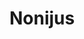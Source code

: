 # Nonijus
<script>
/*var soundID = "Thunder";

 function loadSound () {
        createjs.Sound.registerSound("assets/thunder.ogg", soundID);
      }

      function playSound () {
        createjs.Sound.play(soundID);
      }*/
//Runge- Kuta metod za diferencijalne jednačine drugog reda
function Runge(f,g,z0,w0,t0,t,h){
var wi = w0;//console.log('n',(t - t0)/h)
var zi = z0;
var n = (t - t0)/h;
for(var i = 0;i < n;i++){
var t = t0 + h*i;
var k1 = h*f(t,wi,zi);
var l1 = h*g(t,wi,zi);
var k2 = h*f((t + h/2),(wi + k1/2),(zi + l1/2));
var l2 = h*g((t + h/2),(wi + k1/2),(zi + l1/2));
var k3 = h*f((t + h/2),(wi + k2/2),(zi + l2/2));
var l3 = h*g((t + h/2),(wi + k2/2),(zi + l2/2));
var k4 = h*f((t + h),(wi + k3),(zi + l3));
var l4 = h*g((t + h),(wi + k3),(zi + l3));
wi += (k1 + 2*k2 + 2*k3 + k4)/6;
zi += (l1 + 2*l2 + 2*l3 + l4)/6;
//console.log('i',i,'l1',k1,'l2',k2,'l3',l3,'k4',l4,'wi',wi,'zi',zi)
//console.log('i',i,'k1',k1,'k2',k2,'k3',k3,'k4',k4,'wi',wi,'zi',zi)
};
return wi;
}//Kraj Runge
//funkcija za prvi izvod
var c0 = Math.PI*14/180;
var k = 1;
//var c1 = 90000/64/6.4;
function g(x,y,z){
return (k/(1 - Math.cos(y)) - 48.5*(y - c0) - 3.2*z);
}
//Bazna funkcija
function f(x,y,z){
return z;
}

//Direktiva za selekciju elemenata
app.directive('svgInternal', function () {
var telo = '<g id="telo" ng-mousedown="elementMouseDown($event)" '+
'ng-mouseleave= "mouseLeave()" ng-mouseenter="mouseEnter()"' +
'ng-attr-transform=" translate({{element.x}},{{element.y}})'+
'rotate({{element.rotation.degree}}, {{element.rotation.x}}, {{element.rotation.y}})">' +
'<g  ng-show="isSelected" ng-attr-transform=" translate({{-element.x}},{{-element.y}})">'+
            '<circle class="NS" fill="#3003DC" stroke-width="2" ng-attr-cx="{{elementSelections[4].x}}" ng-attr-cy="{{elementSelections[4].y}}" r="4" />'+
            '<circle class="EW" fill="#3003DC" stroke-width="2" ng-attr-cx="{{elementSelections[5].x}}" ng-attr-cy="{{elementSelections[5].y}}" r="4" />'+
            '<circle class="NS" fill="#3003DC" stroke-width="2" ng-attr-cx="{{elementSelections[6].x}}" ng-attr-cy="{{elementSelections[6].y}}" r="4" />'+
            '<circle class="EW" fill="#3003DC" stroke-width="2" ng-attr-cx="{{elementSelections[7].x}}" ng-attr-cy="{{elementSelections[7].y}}" r="4" />'+
            '</g>' +
            '<g  ng-show="isSelected" ng-attr-transform=" translate({{-element.x}},{{-element.y}})">'+
            '<circle class="rotacija" id="rotir" fill="#00F000" stroke-width="2" ng-attr-cx="{{elementSelections[8].x}}" ng-attr-cy="{{elementSelections[8].y}}" r="4" />'+
            '<line ng-attr-x1="{{elementSelections[5].x}}" ng-attr-y1="{{elementSelections[5].y}}" ng-attr-x2="{{elementSelections[8].x}}" ng-attr-y2="{{elementSelections[5].y}}" style="stroke:rgb(0,0,0);stroke-width:1" />'+
            '</g>' +
'<g  ng-show="isSelected" ng-attr-transform=" translate({{-element.x}},{{-element.y}})">'+
       '<circle id="dl" class="dijag" fill="#3003DC" stroke-width="2" ng-attr-cx="{{elementSelections[0].x}}" ng-attr-cy="{{elementSelections[0].y}}" r="4" />'+
       '<circle id="gl" class="dijag" fill="#3003DC" stroke-width="2" ng-attr-cx="{{elementSelections[1].x}}" ng-attr-cy="{{elementSelections[1].y}}" r="4" />'+
       '<circle id="gd" class="dijag" fill="#3003DC" stroke-width="2" ng-attr-cx="{{elementSelections[2].x}}" ng-attr-cy="{{elementSelections[2].y}}" r="4" />'+
       '<circle id="dd" class="dijag" fill="#3003DC" stroke-width="2" ng-attr-cx="{{elementSelections[3].x}}" ng-attr-cy="{{elementSelections[3].y}}" r="4" />'+
            '</g></g>';
     function link(scope,element,attr){
     angular.element("#rotir").mousedown(function(event){
     scope.isRotacija = true;
            var selekcija = event.target;
            scope.selektElement = selekcija;
     //Priprema za rotaciju, obeležavanje elementa       
          });
    //Inicijacija razvlaćenja  
        angular.element(".dijag").mousedown(function(event){
     scope.isDdijag = true;
     });
    
       };
     
    return {
      templateNamespace: 'svg',
      template: telo,
      restrict: 'E',
      replace: true,
      link: link
    };
  });

app.directive('valjak', function() {
    function link(element,attr){
if(attr.x0==null){attr.x0 = 100;};
if(attr.y0==null){attr.y0 = 100;};
if(attr.opacityBaze==null){attr.opacityBaze = 1;};
if(attr.opacityOmotaca==null){attr.opacityOmotaca = 1;};
if(attr.sirinaLinijeBaze==null){attr.sirinaLinijeBaze = 1;};
if(attr.sirinaLinije==null){attr.sirinaLinije = 1;};
if(attr.bojaBaze==null){attr.bojaBaze = "yellow";};
if(attr.bojaOmotaca==null){attr.bojaOmotaca = "green";};
if(attr.bojaLinije==null){attr.bojaLinije = "blue";};
 var telo = Telo(attr.class,attr.x0*1,attr.y0*1,attr.theta0*1,attr.theta*1,
 attr.phi*1,attr.r*1,attr.h*1,attr.bojaBaze,attr.bojaOmotaca,
 attr.bojaLinije,attr.opacityBaze,attr.opacityOmotaca,attr.sirinaLinije,attr.sirinaLinijeBaze);
 return telo;
  };
  
    return {
      templateNamespace: 'svg',
      restrict: 'E',
      replace: true,
      template:link
      
    };
})
//Zarubljena kupa
app.directive('zKupa', function() {
    function link(element,attr){
if(attr.x0==null){attr.x0 = 100;};
if(attr.y0==null){attr.y0 = 100;};
if(attr.opacityBaze==null){attr.opacityBaze = 1;};
if(attr.opacityOmotaca==null){attr.opacityOmotaca = 1;};
if(attr.sirinaLinijeBaze==null){attr.sirinaLinijeBaze = 1;};
if(attr.sirinaLinije==null){attr.sirinaLinije = 1;};
if(attr.bojaBaze==null){attr.bojaBaze = "yellow";};
if(attr.bojaOmotaca==null){attr.bojaOmotaca = "green";};
if(attr.bojaLinije==null){attr.bojaLinije = "blue";};
 var telo = Teloz(attr.x0*1,attr.y0*1,attr.theta0*1,attr.theta*1,
 attr.phi*1,attr.r1*1,attr.r2*1,attr.h*1,attr.bojaBaze,attr.bojaOmotaca,
 attr.bojaLinije,attr.opacityBaze,attr.opacityOmotaca,attr.sirinaLinije,attr.sirinaLinijeBaze);
 return telo;
  };
  
    return {
      templateNamespace: 'svg',
      restrict: 'E',
      replace: true,
      template:link
      
    };
})

//Pozivna funkcija za valjak
function Telo(clasa,x0,y0,theta0,theta,phi,R,H,bojaBaze,bojaOmotaca,
bojaLinije,opacityBaze,opacityOmotaca,sirinaLinije,sirinaLinijeBaze){
var theta = Math.PI/180*theta;
var theta0 = Math.PI/180*theta0;
var phi = Math.PI/180*phi;
//console.log(opacityBaze,opacityOmotaca,sirinaLinije);
var alp0 = Math.atan((Math.cos(theta)*Math.sin(theta0) - 
Math.sin(theta)*Math.sin(phi)*Math.cos(theta0))/
Math.sin(theta)/Math.cos(phi));

var x1 = x0 -R*Math.sin(alp0)*Math.sin(phi) + 
R*Math.cos(alp0)*Math.cos(phi)*Math.cos(theta0);
var y1 = y0 + R*Math.cos(alp0)*Math.sin(theta)*Math.sin(theta0) +
R*Math.cos(phi)*Math.cos(theta)*Math.sin(alp0) +
R*Math.cos(theta)*Math.sin(phi)*Math.cos(theta0)*Math.cos(alp0);
var xk = x0 +R*Math.sin(alp0)*Math.sin(phi) - 
R*Math.cos(alp0)*Math.cos(phi)*Math.cos(theta0);
var yk = y0 - R*Math.cos(alp0)*Math.sin(theta)*Math.sin(theta0) -
R*Math.cos(phi)*Math.cos(theta)*Math.sin(alp0) -
R*Math.cos(theta)*Math.sin(phi)*Math.cos(theta0)*Math.cos(alp0);
var a0 = Math.sin(theta0)*Math.sin(theta) +
Math.cos(theta0)*Math.cos(theta)*Math.sin(phi);
var delta = Math.cos(theta0)*Math.cos(theta) +
Math.sin(theta0)*Math.sin(theta)*Math.sin(phi);
if(theta == Math.PI/2 && theta0 == Math.PI/2 &&
phi == 0){
var a = 0;
var b = R;
var c = 0;
var d = H;
var x1 = x0 - a;
var y1 = y0 - b;
var obrt = 0;
var telo = '<g>';
telo += '<path class="'+clasa+'" d="M'+ x1 +' '+ y1 +'  a'+ a +','+ b +' 0 1,1 0,'+2*b+'';
telo += 'l '+d+' -'+c+' a'+ a +','+ b +' 0 0,0 0,-'+2*b+'';
telo += 'l -'+d+' '+c+'"  transform="rotate('+obrt+' '+x0+' '+(y0)+')"';
telo +=  'style="stroke: '+bojaLinije+'; stroke-width:'+
sirinaLinije+';opacity: '+opacityOmotaca+'; fill:'+bojaOmotaca+';"/></g>';
}else if(theta0 == Math.PI/2 && theta == 0){
var a = 0;
var b = R;
var c = 0;
var d = H;
var x1 = x0 - a;
var y1 = y0 - b;
var obrt = 0;
var telo = '<g>';
telo += '<path class="'+clasa+'" d="M'+ x1 +' '+ y1 +'  a'+ a +','+ b +' 0 1,1 0,'+2*b+'';
telo += 'l '+d+' -'+c+' a'+ a +','+ b +' 0 0,0 0,-'+2*b+'';
telo += 'l -'+d+' '+c+'"  transform="rotate('+obrt+' '+x0+' '+(y0)+')"';
telo +=  'style="stroke: '+bojaLinije+'; stroke-width:'+
sirinaLinije+';opacity: '+opacityOmotaca+'; fill:'+bojaOmotaca+';"/></g>';
}else{
var A = (a0*a0 + Math.cos(theta)*Math.cos(theta)*Math.cos(phi)*Math.cos(phi))
/(delta*delta*R*R);
var B = (Math.cos(phi)*Math.cos(phi)*Math.cos(theta0)*Math.cos(theta0) + 
Math.sin(phi)*Math.sin(phi))/(delta*delta*R*R);
var C = 2*(a0*Math.cos(theta0)*Math.cos(phi) - 
Math.sin(phi)*Math.cos(theta)*Math.cos(phi))/(delta*delta*R*R);
if(B == A){
if(C > 0){
var alpha = Math.PI/4 }else{var alpha =-Math.PI/4};
if(C==0){var alpha = 0};
}else{
var alpha = 1/2*Math.atan(C/(B - A));
}
var aInv = A*Math.cos(alpha)*Math.cos(alpha) +
B*Math.sin(alpha)*Math.sin(alpha) -
C*Math.sin(alpha)*Math.cos(alpha);
var bInv = B*Math.cos(alpha)*Math.cos(alpha) +
A*Math.sin(alpha)*Math.sin(alpha) +
C*Math.sin(alpha)*Math.cos(alpha);
var a = 1/Math.sqrt(aInv);
var b = 1/Math.sqrt(bInv);
var obrt = 180*alpha/Math.PI;
var c = -H*(Math.cos(theta0)*Math.sin(theta) - 
Math.cos(theta)*Math.sin(theta0)*Math.sin(phi));
var d = H*Math.sin(theta0)*Math.cos(phi);
if(Math.sin(2*phi) > 0){
var f1 = 1;
var f2 = 0;
}else{
var f1 = 0;
var f2 = 1;
};
if(Math.sin(phi) > 0){
var x1k = x1 + d;
var y1k = y1 + c;
var telo = '<g>';
telo += '<ellipse id="one" cx="'+x0+'" cy="'+y0+'" rx="'+a+'" ry="'+b+'"';
telo += 'style="fill:'+bojaBaze+';stroke:'+bojaLinije+
';opacity: '+opacityBaze+';stroke-width:'+sirinaLinijeBaze+'" '+
' transform="rotate('+obrt+' '+x0+' '+ y0+')"/>';
telo += '<path class="'+clasa+'" d="M'+ x1 +' '+ y1 +'  A'+ a +','+ b +' '+obrt+' 0,'+f1+' '+xk+','+yk+'';
telo += 'l '+(d)+' '+(c)+' A'+ a +','+ b +' '+obrt+' 0,'+f2+' '+(x1k)+','+y1k+'';
telo += 'l '+(-d)+' '+(-c)+'" ';
telo +=  'style="stroke: '+bojaLinije+'; stroke-width:'+
sirinaLinije+';opacity: '+opacityOmotaca+'; fill:'+bojaOmotaca+';"/>';
telo += '<ellipse id="two" cx="'+x0+'" cy="'+y0+'" rx="'+a+'" ry="'+b+'"'
+ 'style="fill:'+bojaBaze+';stroke:'+bojaLinije+';stroke-width:'+
sirinaLinijeBaze+';opacity: '+opacityBaze+';" '+
' transform="rotate('+obrt+' '+(x0+d)+' '+(y0+c)+') translate('+d+','+c+')"/></g>';

}else{
var x1k = x1 + d;
var y1k = y1 + c;
var telo = '<g>';
telo += '<ellipse id="two" cx="'+x0+'" cy="'+y0+'" rx="'+a+'" ry="'+b+'"'
+ 'style="fill:'+bojaBaze+';stroke:'+bojaLinije+';stroke-width:'+
sirinaLinijeBaze+';opacity: '+opacityBaze+';" '+
' transform="rotate('+obrt+' '+(x0+d)+' '+(y0+c)+') translate('+d+','+c+')"/>';

telo += '<path class="'+clasa+'" d="M'+ x1 +' '+ y1 +'  A'+ a +','+ b +' '+obrt+' 0,'+f1+' '+xk+','+yk+'';
telo += 'l '+(d)+' '+(c)+' A'+ a +','+ b +' '+obrt+' 0,'+f2+' '+(x1k)+','+y1k+'';
telo += 'l '+(-d)+' '+(-c)+'" ';
telo +=  'style="stroke: '+bojaLinije+'; stroke-width:'+
sirinaLinije+';opacity: '+opacityOmotaca+'; fill:'+bojaOmotaca+';"/>';
telo += '<ellipse id="one" cx="'+x0+'" cy="'+y0+'" rx="'+a+'" ry="'+b+'"';
telo += 'style="fill:'+bojaBaze+';stroke:'+bojaLinije+
';opacity: '+opacityBaze+';stroke-width:'+sirinaLinijeBaze+'" '+
' transform="rotate('+obrt+' '+x0+' '+ y0+')"/></g>';
};

};

return telo;
}//Kraj funkcije Telo valjka
//Pozivna funkcija za zarubljenu kupu
function Teloz(x0,y0,theta0,theta,phi,R1,R2,H,bojaBaze,bojaOmotaca,
bojaLinije,opacityBaze,opacityOmotaca,sirinaLinije,sirinaLinijeBaze){

var theta = Math.PI/180*theta;
var theta0 = Math.PI/180*theta0;
var phi = Math.PI*phi/180;
var r = R1*1 - R2*1;
var hi = Math.atan(r/H);
var a0 = Math.sin(theta0)*Math.sin(theta) +
Math.cos(theta0)*Math.cos(theta)*Math.sin(phi);
var delta = Math.cos(theta0)*Math.cos(theta) +
Math.sin(theta0)*Math.sin(theta)*Math.sin(phi);
var a = a0*a0 + Math.cos(theta)*Math.cos(theta)*Math.cos(phi)*Math.cos(phi);
var b = Math.cos(phi)*Math.cos(phi)*Math.cos(theta0)*Math.cos(theta0) + 
Math.sin(phi)*Math.sin(phi);
var c = 2*(a0*Math.cos(theta0)*Math.cos(phi) - 
Math.sin(phi)*Math.cos(theta)*Math.cos(phi));
var d0 = H*Math.sin(theta0)*Math.cos(phi);
var c0 = H*(Math.cos(theta0)*Math.sin(theta) - 
Math.cos(theta)*Math.sin(theta0)*Math.sin(phi));
var D = (a*b-c*c/4)*(c0*c0*b + d0*d0*a  + c0*d0*c - r*r*delta*delta);
var k =((d0*c0*(a*b-c*c/4) + c*r*r*delta*delta/2) + delta*r*Math.sqrt(D))/
(-delta*delta*r*r*b + (a*b-c*c/4)*d0*d0);
//console.log('k',k);
var alpha = 1/2*Math.atan(c/(b - a));
if(b == a){
if(c > 0){
var alpha = Math.PI/4 }else{var alpha =-Math.PI/4};
if(c == 0){var alpha = 0};
}else{
var alpha = 1/2*Math.atan(c/(b - a));
}
var aInv = a*Math.cos(alpha)*Math.cos(alpha) +
b*Math.sin(alpha)*Math.sin(alpha) -
c*Math.sin(alpha)*Math.cos(alpha);
var bInv = b*Math.cos(alpha)*Math.cos(alpha) +
a*Math.sin(alpha)*Math.sin(alpha) +
c*Math.sin(alpha)*Math.cos(alpha);
var del = Math.abs(delta);
var a1 = R1*del/Math.sqrt(aInv);
var b1 = R1*del/Math.sqrt(bInv);
var a2 = R2*del/Math.sqrt(aInv);
var b2 =  R2*del/Math.sqrt(bInv);
var obrt = 180*alpha/Math.PI;

if(Math.sin(2*phi) > 0){
var f1 = 1;var i1 = 1;
var f2 = 0;var i2 = 0;
}else{
var f1 = 1;var i1 = 1;
var f2 = 0;var i2 = 1;
};

if(theta == Math.PI/2 && theta0 == Math.PI/2 &&
phi == 0){
var a = 0;
var b = R1;
var c = R1 - R2;
var d = H;
var x1 = x0 - a;
var y1 = y0 - b;
var obrt = 0;
var telo = '<g>';
telo += '<path class="nStap" d="M'+ x1 +' '+ y1 +'  a'+ a +','+ b +' 0 1,1 0,'+2*b+'';
telo += 'l '+d+' -'+c+' a'+ a +','+ R2 +' 0 0,0 0,-'+2*R2+'';
telo += 'l -'+d+' -'+c+'"  transform="rotate('+obrt+' '+x0+' '+(y0)+')"';
telo +=  'style="stroke: '+bojaLinije+'; stroke-width:'+
sirinaLinije+';opacity: '+opacityOmotaca+'; fill:'+bojaOmotaca+';"/></g>';
}else if(theta0 == Math.PI/2  && Math.abs(Math.sin(theta)) < 0.00001){
var a = 0;
var b = R1;
var c = R1 - R2;
var d = H;
var x1 = x0 - a;
var y1 = y0 - b;
var obrt = 0;
var telo = '<g>';
telo += '<path class="nStap" d="M'+ x1 +' '+ y1 +'  a'+ a +','+ b +' 0 1,1 0,'+2*b+'';
telo += 'l '+d+' -'+c+' a'+ a +','+ R2 +' 0 0,0 0,-'+2*R2+'';
telo += 'l -'+d+' -'+c+'"  transform="rotate('+obrt+' '+x0+' '+(y0)+')"';
telo +=  'style="stroke: '+bojaLinije+'; stroke-width:'+
sirinaLinije+';opacity: '+opacityOmotaca+'; fill:'+bojaOmotaca+';"/></g>';
}else if(theta0 == Math.PI && theta == Math.PI/2){
var obrt = 0;
var a1 = R1*del/Math.sqrt(bInv);
var b1 = R1;
var a2 = R2*del/Math.sqrt(bInv);
var b2 =  R2;
var c = R1 - R2;
var d = H;
var x1 = x0 - a;
var y1 = y0 - b;
var telo = '<g>';
telo += '<path class="nStap" d="M'+ x1 +' '+ y1 +'  a'+ a1 +','+ b1 +' 0 1,1 '+2*a1+',0';
telo += 'l -'+d+' '+c+' a'+ R2 +',0 0 0,0 -'+2*R2+',0';
telo += 'l -'+d+' -'+c+'"  transform="rotate('+obrt+' '+x0+' '+(y0)+')"';
telo +=  'style="stroke: '+bojaLinije+'; stroke-width:'+
sirinaLinije+';opacity: '+opacityOmotaca+'; fill:'+bojaOmotaca+';"/></g>';
}else if(theta0 == Math.PI/2 && (phi == 0 || phi == Math.PI)){
if(phi == 0){var obrt = 0;}else{var obrt = 180;}
var a = 0;
var b = R1;
var c = R1 - R2;
var d = H;
var x1 = x0 - a;
var y1 = y0 - b;
var telo = '<g>';
telo += '<path class="nStap" d="M'+ x1 +' '+ y1 +'  a'+ a +','+ b +' 0 1,1 0,'+2*b+'';
telo += 'l '+d+' -'+c+' a'+ R2 +',0 0 0,0 0,-'+2*R2+'';
telo += 'l -'+d+' -'+c+'"  transform="rotate('+obrt+' '+x0+' '+(y0)+')"';
telo +=  'style="stroke: '+bojaLinije+'; stroke-width:'+
sirinaLinije+';opacity: '+opacityOmotaca+'; fill:'+bojaOmotaca+';"/></g>';
}else{
if(D > 0 ){//console.log('D > 0');
var k1 = ((d0*c0*(a*b-c*c/4) + c*r*r*delta*delta/2) + delta*r*Math.sqrt(D))/
(-delta*delta*r*r*b + (a*b-c*c/4)*d0*d0);
var n1 = R1*(c0 - d0*k1)/r;
var xpr = -(b*k1 + c/2)*n1/(a + b*k1*k1 + c*k1);
var ypr = (a +c*k1/2)*n1/(a + b*k1*k1 + c*k1);
var x1 = x0 + xpr;
var y1 = y0 - ypr;
var k2 = ((d0*c0*(a*b-c*c/4) + c*r*r*delta*delta/2) - delta*r*Math.sqrt(D))/
(-delta*delta*r*r*b + (a*b-c*c/4)*d0*d0);
var n2 = R1*(c0 - d0*k2)/r;
var xpr = -(b*k2 + c/2)*n2/(a + b*k2*k2 + c*k2);
var ypr = (a +c*k2/2)*n2/(a + b*k2*k2 + c*k2);
var xk = x0 + xpr;
var yk = y0 - ypr;
var d1 = (b*k1*c0 + a*d0 +k1*c*d0/2 + c*c0/2)/(a + b*k1*k1 + c*k1);
var x1k = x1 + d1;;
var c1 = d1*k1;
var y1k = y1 - c1 ;
var d2 = (b*k2*c0 + a*d0 +k2*c*d0/2 + c*c0/2)/(a + b*k2*k2 + c*k2);
var c2 = d2*k2;
//console.log('c0',c0,'y1k',y1k,'x1k',x1k);
if(Math.sin(phi) >= 0){
var telo = '<g >';
telo += '<ellipse id="one" cx="'+x0+'" cy="'+y0+'" rx="'+a1+'" ry="'+b1+'"';
telo += 'style="fill:'+bojaBaze+';stroke:'+bojaLinije+
';opacity: '+opacityBaze+';stroke-width:'+sirinaLinijeBaze+'"'+
'transform="rotate('+(obrt)+' '+(x0)+' '+(y0)+')" />';
telo += '<path class="nStap" d="M'+ x1 +' '+ y1 +'  A'+ a1 +','+ b1 +' '+(obrt)+' '+i1+','+f1+' '+xk+','+yk+'';
telo += 'l '+(d2)+' '+(-c2)+' A'+ a2 +','+ b2 +' '+(obrt)+' '+i2+','+f2+' '+(x1k)+','+y1k+'';
telo += 'l '+(-d1)+' '+(c1)+'" ';
telo +=  'style="stroke: '+bojaLinije+'; stroke-width:'+
sirinaLinije+';opacity: '+opacityOmotaca+'; fill:'+bojaOmotaca+';"/>';
telo += '<ellipse id="two" cx="'+(x0+d0)+'" cy="'+(y0-c0)+'" rx="'+a2+'" ry="'+b2+'"'
+ 'style="fill:'+bojaBaze+';stroke:'+bojaLinije+';stroke-width:'+
sirinaLinijeBaze+';opacity: '+opacityBaze+'" '+
'transform="rotate('+(obrt)+' '+(x0+d0)+' '+(y0-c0)+') " />';
' </g >';
}else{
var f1 = 0;var i1 = 0;
var f2 = 0;var i2 = 0;
if(theta > Math.PI/2){
var f1 = 0;var i1 = 0;
var f2 = 1;var i2 = 0;
};

var telo = '<g>';
telo += '<ellipse id="two" cx="'+x0+'" cy="'+y0+'" rx="'+a2+'" ry="'+b2+'"'
+ 'style="fill:'+bojaBaze+';stroke:'+bojaLinije+';stroke-width:'+
sirinaLinijeBaze+';opacity: '+opacityBaze+';" '+
' transform="rotate('+obrt+' '+(x0+d0)+' '+(y0-c0)+') translate('+d0+','+(-c0)+')"/>';
telo += '<path class="nStap" d="M'+ x1 +' '+ y1 +'  A'+ a1 +','+ b1 +' '+(obrt)+' '+i1+','+f1+' '+xk+','+yk+'';
telo += 'l '+(d2)+' '+(-c2)+' A'+ a2 +','+ b2 +' '+(obrt)+' '+i2+','+f2+' '+(x1k)+','+y1k+'';
telo += 'l '+(-d1)+' '+(c1)+'" ';
telo +=  'style="stroke: '+bojaLinije+'; stroke-width:'+
sirinaLinije+';opacity: '+opacityOmotaca+'; fill:'+bojaOmotaca+';"/>';
telo += '<ellipse id="one" cx="'+x0+'" cy="'+y0+'" rx="'+a1+'" ry="'+b1+'"';
telo += 'style="fill:'+bojaBaze+';stroke:'+bojaLinije+
';opacity: '+opacityBaze+';stroke-width:'+sirinaLinijeBaze+'" '+
' transform="rotate('+obrt+' '+x0+' '+ y0+')"/></g>';
};

}else{//D < 0
var f1 = 0;var i1 = 1;
var f2 = 1;var i2 = 1;
if(theta > Math.PI/2){
var f1 = 1;var i1 = 1;
var f2 = 0;var i2 = 1;
};
if(theta0 == Math.PI  ){
var f1 = 0;var i1 = 1;
var f2 = 1;var i2 = 1;
};
var x1 = x0 + R1*Math.sin(phi);
xk = x1 + R1*Math.cos(theta0)*Math.cos(phi)*0.001 ;
var y1 = y0 - R1*Math.cos(theta)*Math.cos(phi);
var yk = y1 + R1*0.001*(Math.cos(theta0)*Math.cos(theta)*Math.sin(phi) +
Math.sin(theta)*Math.sin(theta0));
x1k = x0 + d0 + R2*Math.sin(phi);
y1k = y0 - c0 - R2*Math.cos(theta)*Math.cos(phi);

var d1 = r*Math.sin(phi) - d0 ;
var c1 =r*Math.cos(theta)*Math.cos(phi) - c0; 

var telo = '<g >';
telo += '<ellipse id="one" cx="'+x0+'" cy="'+y0+'" rx="'+a1+'" ry="'+b1+'"';
telo += 'style="fill:'+bojaBaze+';stroke:'+bojaLinije+
';opacity: '+opacityBaze+';stroke-width:'+sirinaLinijeBaze+'"'+
'transform="rotate('+(obrt)+' '+(x0)+' '+(y0)+')" />';
telo += '<path class="nStap" d="M'+ x1 +' '+ y1 +'  A'+ a1 +','+ b1 +' '+(obrt)+' '+i1+','+f1+' '+xk+','+yk+'';
telo += 'l '+(-d1)+' '+(c1)+' A'+ a2 +','+ b2 +' '+(obrt)+' '+i2+','+f2+' '+(x1k)+','+y1k+'';
telo += 'l '+(d1)+' '+(-c1)+'" ';
telo +=  'style="stroke: '+bojaLinije+'; stroke-width:'+
sirinaLinije+';opacity: '+opacityOmotaca+'; fill:'+bojaOmotaca+';"/>';
telo += '<ellipse id="two" cx="'+(x0+d0)+'" cy="'+(y0-c0)+'" rx="'+a2+'" ry="'+b2+'"'
+ 'style="fill:'+bojaBaze+';stroke:'+bojaLinije+';stroke-width:'+
sirinaLinijeBaze+';opacity: '+opacityBaze+'" '+
'transform="rotate('+(obrt)+' '+(x0+d0)+' '+(y0-c0)+') " />';
' </g >';
if(Math.sin(phi) < 0){
var telo = '<g>';
telo += '<ellipse id="two" cx="'+x0+'" cy="'+y0+'" rx="'+a2+'" ry="'+b2+'"'
+ 'style="fill:'+bojaBaze+';stroke:'+bojaLinije+';stroke-width:'+
sirinaLinijeBaze+';opacity: '+opacityBaze+';" '+
' transform="rotate('+obrt+' '+(x0+d0)+' '+(y0-c0)+') translate('+d0+','+(-c0)+')"/>';
telo += '<path class="nStap" d="M'+ x1 +' '+ y1 +'  A'+ a1 +','+ b1 +' '+(obrt)+' '+i1+','+f1+' '+xk+','+yk+'';
telo += 'l '+(d2)+' '+(-c2)+' A'+ a2 +','+ b2 +' '+(obrt)+' '+i2+','+f2+' '+(x1k)+','+y1k+'';
telo += 'l '+(-d1)+' '+(c1)+'" ';
telo +=  'style="stroke: '+bojaLinije+'; stroke-width:'+
sirinaLinije+';opacity: '+opacityOmotaca+'; fill:'+bojaOmotaca+';"/>';
telo += '<ellipse id="one" cx="'+x0+'" cy="'+y0+'" rx="'+a1+'" ry="'+b1+'"';
telo += 'style="fill:'+bojaBaze+';stroke:'+bojaLinije+
';opacity: '+opacityBaze+';stroke-width:'+sirinaLinijeBaze+'" '+
' transform="rotate('+obrt+' '+x0+' '+ y0+')"/></g>';
};
};
if(theta0 == Math.PI && Math.sin(theta) > 0){
var f1 = 0;var i1 = 0;
var f2 = 0;var i2 = 0;
var telo = '<g>';
telo += '<ellipse id="two" cx="'+x0+'" cy="'+y0+'" rx="'+a2+'" ry="'+b2+'"'
+ 'style="fill:'+bojaBaze+';stroke:'+bojaLinije+';stroke-width:'+
sirinaLinijeBaze+';opacity: '+opacityBaze+';" '+
' transform="rotate('+obrt+' '+(x0+d0)+' '+(y0-c0)+') translate('+d0+','+(-c0)+')"/>';
telo += '<path class="nStap" d="M'+ x1 +' '+ y1 +'  A'+ a1 +','+ b1 +' '+(obrt)+' '+i1+','+f1+' '+xk+','+yk+'';
telo += 'l '+(d2)+' '+(-c2)+' A'+ a2 +','+ b2 +' '+(obrt)+' '+i2+','+f2+' '+(x1k)+','+y1k+'';
telo += 'l '+(-d1)+' '+(c1)+'" ';
telo +=  'style="stroke: '+bojaLinije+'; stroke-width:'+
sirinaLinije+';opacity: '+opacityOmotaca+'; fill:'+bojaOmotaca+';"/>';
telo += '<ellipse id="one" cx="'+x0+'" cy="'+y0+'" rx="'+a1+'" ry="'+b1+'"';
telo += 'style="fill:'+bojaBaze+';stroke:'+bojaLinije+
';opacity: '+opacityBaze+';stroke-width:'+sirinaLinijeBaze+'" '+
' transform="rotate('+obrt+' '+x0+' '+ y0+')"/></g>';
};

};
//console.log('zarubljena kupa',a1,a2,b1,b2);
return telo;
}//Kraj zarubljene kupe
  
 function SVG(tag)
{
   return document.createElementNS('http://www.w3.org/2000/svg', tag);
}



</script>

<script>
window.addEventListener('load', function() {
 var list = $('#dobrodoslica');
  list.empty();
  $('#dobrodoslica').text("Tестови из физике");
});

//Nonijus
 app.directive('nonijus', function($compile,$interval) {
 
   function link(element,attr){
   console.log('pre',element);
  //Definisanje strukture elementa
  var Telo = Nonijus(attr.x0*1,attr.y0*1,attr.sirina*1,attr.visina*1);console.log
  return Telo;
    };
    function povezi(scope,element,attr){
 
   element.on("dodir",function(event,log,q1,q2){
   
 
 });// Kraj mouse on
element.mousedown(function(event){
$(".pokaz").remove();
var selekcija = $(event.target)
if(selekcija.attr("class") == 'slider'){
scope.klizanje = true;isDragging = false;
}   
});
element.mouseup(function(event){
var l = scope.pomak/scope.nonijus.width/.004;
  var l0 = Math.floor(l);
  var i  = l0 + 50*(l - l0); var j = 50*(l - l0);
  var x1 = scope.nonijus.H.x + i*scope.nonijus.width*.004 + scope.nonijus.width*.016;
  var y1 = scope.nonijus.H.y;
  var y2 = scope.nonijus.H.y - scope.nonijus.height*0.067;
 // var x2 = scope.nonijus.H.x + scope.nonijus.width*.004*(l0 + j*49/50) + scope.nonijus.width*.016 ;
  var y3 = scope.nonijus.H.y + scope.nonijus.height*0.067;
  var line = SVG('line');
  $(line).attr("x1",x1).attr("x2",x1).attr("y1",y1).attr("y2",y2).
  attr("stroke",'red').attr("stroke.width",1).attr("class",'pokaz');
  element.append(line);
  var line = SVG('line');
  $(line).attr("x1",x1).attr("x2",x1).attr("y1",y1).attr("y2",y3).
  attr("stroke",'red').attr("stroke.width",1).attr("class",'pokaz');
  element.append(line);
  
});
   element.mousemove(function(event){

     });//Kraj mousemove
    
element.on("pokazi",function(){
scope.nonijus.A.x = scope.nonijus.x;scope.nonijus.A.y = scope.nonijus.y;
scope.nonijus.B.x = scope.nonijus.A.x - scope.nonijus.width*0.05;
scope.nonijus.B.y = scope.nonijus.A.y;
scope.nonijus.C.x = scope.nonijus.B.x ;
scope.nonijus.C.y = scope.nonijus.B.y + scope.nonijus.height*0.29;
scope.nonijus.D.x = scope.nonijus.C.x + scope.nonijus.width*0.023;
scope.nonijus.D.y = scope.nonijus.C.y + scope.nonijus.height*0.4;
scope.nonijus.E.x = scope.nonijus.D.x + scope.nonijus.width*0.023;
scope.nonijus.E.y = scope.nonijus.D.y;
scope.nonijus.F.x = scope.nonijus.E.x;
scope.nonijus.F.y = scope.nonijus.E.y - scope.nonijus.height*0.24;
scope.nonijus.G.x = scope.nonijus.F.x - scope.nonijus.width*0.005;
scope.nonijus.G.y = scope.nonijus.F.y;
scope.nonijus.H.x = scope.nonijus.G.x ;
scope.nonijus.H.y = scope.nonijus.G.y - scope.nonijus.height*0.16;
scope.nonijus.I.x = scope.nonijus.H.x + scope.nonijus.width*0.8;
scope.nonijus.I.y = scope.nonijus.H.y ;
scope.nonijus.J.x = scope.nonijus.I.x ;
scope.nonijus.J.y = scope.nonijus.I.y - scope.nonijus.height*0.2;
scope.nonijus.K.x = scope.nonijus.H.x + scope.nonijus.width*0.0085;
scope.nonijus.K.y = scope.nonijus.J.y ;
scope.nonijus.L.x = scope.nonijus.E.x ;
scope.nonijus.L.y = scope.nonijus.E.y + scope.nonijus.height*0.12;
scope.nonijus.M.x = scope.nonijus.A.x - scope.nonijus.width*0.02;
scope.nonijus.M.y = scope.nonijus.A.y - scope.nonijus.height*0.2;
scope.nonijus.N.x = scope.nonijus.L.x + scope.pomak;
scope.nonijus.N.y = scope.nonijus.L.y ;
 }); //Kraj pokazi  
    };//Kraj povezi
    return {
      templateNamespace: 'svg',
      restrict: 'E',
      replace: true,
      template: link,
      link:povezi,
      
      //transclude:true,
      
    };
});   



function Nonijus(x0,y0,sirina,visina) {
var telo = '<g   ng-show="nonijus.jeKreiran" ng-mousedown="elementMouseDown($event)" '+
'ng-mouseleave= "mouseLeave()" ng-mouseenter="mouseEnter()"' +
'ng-attr-transform="'+
'rotate({{nonijus.rotation.degree}}, {{nonijus.rotation.x}}, {{nonijus.rotation.y}})">' +
'<rect class="slider" ng-attr-x="{{nonijus.A.x + pomak + nonijus.width*0.005}}" ng-attr-y="{{nonijus.A.y}}"'+
'ng-attr-width="{{nonijus.width*0.216}}" ng-attr-height="{{nonijus.height*.087}}" '+
'style="fill:#a3a3c2;stroke-width:1;stroke:#a3a3c2" />'+
'<path class="slider" ng-attr-d="M {{nonijus.K.x + pomak + nonijus.width*0.005}} {{nonijus.K.y}} '+
'l{{-nonijus.width*.05}},0 l0,{{-nonijus.height*.087}} '+
  'A{{nonijus.width*.05}},{{nonijus.width*.1}} 0 0,1 {{nonijus.M.x + pomak}},{{nonijus.M.y}} l0,{{nonijus.height*0.16}}'+
  'l{{-nonijus.width*.002}},0 l0,{{nonijus.height*0.04}} l{{nonijus.width*.026}},0 z"'+
  ' stroke="#a3a3c2" stroke-width="1" fill="#a3a3c2" />'+
' <polyline ng-attr-points="{{nonijus.A.x}},{{nonijus.A.y}}'+
' {{nonijus.B.x}},{{nonijus.B.y}} {{nonijus.C.x}},{{nonijus.C.y}} '+
' {{nonijus.D.x}},{{nonijus.D.y}} {{nonijus.E.x}},{{nonijus.E.y}}'+
' {{nonijus.F.x}},{{nonijus.F.y}} {{nonijus.G.x}},{{nonijus.G.y}}'+
' {{nonijus.H.x}},{{nonijus.H.y}} {{nonijus.I.x}},{{nonijus.I.y}}'+
' {{nonijus.J.x}},{{nonijus.J.y}} {{nonijus.K.x}},{{nonijus.K.y}} {{nonijus.A.x}},{{nonijus.A.y}}"'+
  'style="fill:#a3a3c2;stroke:#a3a3c2;stroke-width:1" />' +
 '<path  ng-attr-d="M {{nonijus.D.x}} {{nonijus.D.y}} l {{nonijus.width*.005}} {{nonijus.height*.066}}'+
  'A{{nonijus.width*.05}},{{nonijus.width*.05}} 0 0,0 {{nonijus.L.x}},{{nonijus.L.y}} l0,{{-nonijus.height*0.12}} z"'+
  ' stroke="#a3a3c2" stroke-width="1" fill="#a3a3c2" />'+
'<rect  ng-attr-x="{{nonijus.L.x-nonijus.width*.007}}" ng-attr-y="{{nonijus.L.y-nonijus.height*.1}}"'+
'ng-attr-width="{{nonijus.width*.007}}" ng-attr-height="{{nonijus.height*.09}}" '+
'style="fill:rgb(117, 117, 163);stroke-width:1;stroke:rgb(117, 117, 163))" />'+
'<path  ng-attr-d="M {{nonijus.A.x}} {{nonijus.A.y}} '+
  'A{{nonijus.width*.05}},{{nonijus.width*.1}} 0 0,0 {{nonijus.M.x}},{{nonijus.M.y}} l0,{{nonijus.height*0.16}}'+
  'l{{nonijus.width*.002}},0 l0,{{nonijus.height*0.04}} z"'+
  ' stroke="#a3a3c2" stroke-width="1" fill="#a3a3c2" />'+
'<path  ng-attr-d="M {{nonijus.M.x}} {{nonijus.M.y}} l0,{{nonijus.height*0.16}} '+
'l{{nonijus.width*.006}},0 l0,{{-nonijus.height*0.125}} '+
  'A{{nonijus.width*.05}},{{nonijus.width*.1}} 0 0,0 {{nonijus.M.x}},{{nonijus.M.y}} l0,{{nonijus.height*0.16}}"'+  
  ' stroke="rgb(117, 117, 163)" stroke-width="1" fill="rgb(117, 117, 163)" />'+ 
  '<path class="slider" ng-attr-d="M {{nonijus.H.x + pomak+nonijus.width*0.01}} {{nonijus.H.y}} '+
  'l{{nonijus.width*0.216}},0 l0,{{nonijus.height*0.133}}'+
  'l{{-nonijus.width*0.008}},{{nonijus.height*.04}}'+
  'l{{-nonijus.width*0.02}},0 l{{-nonijus.width*0.008}},{{-nonijus.height*.04}}'+
  'l{{-nonijus.width*0.142}},0 l{{-nonijus.width*0.02416}},{{nonijus.height*.348}}'+
  'A{{nonijus.width*.05}},{{nonijus.width*.03}} 0 0,1 {{nonijus.N.x}},{{nonijus.N.y}} l0,{{-nonijus.height*0.16}}'+
  'l{{nonijus.width*.002}},0 l0,{{nonijus.height*0.04}} '+
  'l0,{{-nonijus.height*0.24}} l{{nonijus.width*0.005}},0 z"'+
  ' stroke="#a3a3c2" stroke-width="1" fill="#a3a3c2" />'+
  '<rect class="slider" ng-attr-x="{{nonijus.L.x + pomak}}" ng-attr-y="{{nonijus.L.y-nonijus.height*.1}}"'+
'ng-attr-width="{{nonijus.width*.007}}" ng-attr-height="{{nonijus.height*.09}}" '+
'style="fill:rgb(117, 117, 163);stroke-width:1;stroke:rgb(117, 117, 163)" />'
for(var i = 0;i <= 190;i++){
if(Math.floor(i/10)*10 == i){
var h = 0.067
telo += '<text ng-attr-x="{{nonijus.H.x +'+i+'*nonijus.width*.004 + nonijus.width*.016}}" '+
'ng-attr-y="{{nonijus.H.y - nonijus.height*'+h*1.1+'}}"'+
'ng--attr-font-size="{{nonijus.height*.08}}" fill="red">'+i/10+'</text>';
}else if(Math.floor(i/5)*5 == i){ h = 0.04}else{h = 0.027}
telo += '<line ng-attr-x1="{{nonijus.H.x +'+i+'*nonijus.width*.004 + nonijus.width*.016}}" ng-attr-y1="{{nonijus.H.y}}"'+
' ng-attr-x2="{{nonijus.H.x +'+i+'*nonijus.width*.004 + nonijus.width*.016}}" ng-attr-y2="{{nonijus.H.y - nonijus.height*'+h+'}}"'+
' style="stroke:black;stroke-width:1" />';
};
for(var i = 0;i <= 50;i++){
if(Math.floor(i/5)*5 == i){
var h = 0.067; var l = i/5;
if(l == 10){l = 0;}
telo += '<text ng-attr-x="{{nonijus.H.x +'+i+'*nonijus.width*.004*49/50 + nonijus.width*.016 + pomak}}" '+
'ng-attr-y="{{nonijus.H.y + nonijus.height*'+h*1.4+'}}"'+
'ng--attr-font-size="{{nonijus.height*.07}}" fill="red">'+l+'</text>';
}else{h = 0.027}
telo += '<line ng-attr-x1="{{nonijus.H.x +'+i+'*nonijus.width*.004*49/50 + nonijus.width*.016 + pomak}}" ng-attr-y1="{{nonijus.H.y}}"'+
' ng-attr-x2="{{nonijus.H.x +'+i+'*nonijus.width*.004*49/50 + nonijus.width*.016 + pomak}}" ng-attr-y2="{{nonijus.H.y + nonijus.height*'+h+'}}"'+
'  style="stroke:black;stroke-width:1" />';
};
telo += '</g>';
return telo;
}
//Zavrtanj
//Nonijus
 app.directive('zavrtanj', function($compile,$interval) {
 
   function link(element,attr){
   console.log('pre',element);
  //Definisanje strukture elementa
  var Telo = Zavrtanj();
  return Telo;
    };
    function povezi(scope,element,attr){
scope.yp2 = [];scope.yp1 = [];scope.yd1 = [];scope.yd3 = [];scope.yd4 = [];
scope.yo1 = []; scope.yo2 = [];scope.yd2 = [];scope.linija3 = [];
scope.h = []; 
 element.on("dodir",function(event,log,q1,q2){
 
 });// Kraj mouse on
element.dblclick(function(event){
scope.zaustavi = true;
}); 
element.mousedown(function(event){
var selekcija = $(event.target)
if(selekcija.attr("class") == 'klizac'){
scope.okretanje = true;
scope.zaustavi = false;
} 
});
element.mouseup(function(event){

});
   element.mousemove(function(event){

     });//Kraj mousemove
 //Obrtanje vijka
element.on("okreni",function(ev,ugao){
if(ugao != 0){scope.sgn = ugao/Math.abs(ugao);};
if(scope.phi >= 0){
scope.theOldTime = new Date().getTime();
var time = $interval(function (ev) {
      scope.theTime = new Date().getTime();
//Tekuće vreme
scope.t = (scope.theTime - scope.theOldTime)/1000;
scope.phi += 0.05*2*Math.PI*scope.sgn;
if(Math.cos(scope.phi) < 0){
scope.linija = false;scope.linija1 = true;
}else{scope.linija = true;scope.linija1 = false;
};
var phi = 280*.45*2*Math.PI;
var korak = 0.5/140*scope.zavrtanj.width;
scope.duzina = korak*scope.phi/2/Math.PI;
for(var i = -80;i <= 80;i++){
scope.yp2[i] = 2*scope.zavrtanj.height*Math.sin(-scope.zavrtanj.width*(1-i/5)*.143/2/scope.zavrtanj.height + scope.phi);
scope.yp1[i] = 2*scope.zavrtanj.height*Math.sin(scope.zavrtanj.width*.143*(1+i/5)/2/scope.zavrtanj.height + scope.phi)
scope.yo2[i] = 2*scope.zavrtanj.height*Math.sin(scope.zavrtanj.width*(1-i/5)*.143/2/scope.zavrtanj.height + scope.phi);
scope.yo1[i] = 2*scope.zavrtanj.height*Math.sin(-scope.zavrtanj.width*.143*(1+i/5)/2/scope.zavrtanj.height + scope.phi)
};
for(var i = 0;i < 50;i++){
if(Math.cos(scope.phi - i*2*Math.PI/50) >= 0){scope.linija3[i] = true
}else{scope.linija3[i] = false;};
scope.yd2[i] = scope.zavrtanj.I.y + scope.zavrtanj.height*0.1*(1 + 1.28*Math.sin(scope.phi - i*2*Math.PI/50)) ;
scope.yd1[i] = scope.zavrtanj.I.y + scope.zavrtanj.height*0.1*(1 + Math.sin(scope.phi - i*2*Math.PI/50));
scope.yd3[i] = scope.zavrtanj.I.y + scope.zavrtanj.height*0.1*(1 + 1.42*Math.sin(scope.phi - i*2*Math.PI/50)) ;
scope.yd4[i] = scope.zavrtanj.I.y + scope.zavrtanj.height*0.1*(1 + 1.7*Math.sin(scope.phi - i*2*Math.PI/50)) ;
scope.h[i] = Math.abs(Math.cos(scope.phi - i*2*Math.PI/50));
};
if(scope.phi > phi ){scope.zaustavi = true;}
if(scope.phi < 0){scope.zaustavi = true;}
if(scope.duzina <= scope.mereni.width && scope.contact){
  scope.duzina = scope.mereni.width; 
if(scope.sgn < 0){scope.zaustavi = true;};
  };
if(scope.zaustavi){
$interval.cancel( time);
if(scope.phi < 0){scope.phi = 0;scope.zaustavi = false;}
if(scope.phi > phi){scope.phi = phi;scope.zaustavi = false;};
}
 }, 20);
}//Kraj if-phi > 0

});
// ažuriranje zavrtnja    
element.on("pokazi",function(){
for(var i = -80;i <= 80;i++){

scope.yp2[i] = 2*scope.zavrtanj.height*Math.sin(-scope.zavrtanj.width*(1-i/5)*.143/2/scope.zavrtanj.height + scope.phi);
scope.yp1[i] = 2*scope.zavrtanj.height*Math.sin(scope.zavrtanj.width*.143*(1+i/5)/2/scope.zavrtanj.height + scope.phi)
scope.yo2[i] = 2*scope.zavrtanj.height*Math.sin(scope.zavrtanj.width*(1-i/5)*.143/2/scope.zavrtanj.height + scope.phi);
scope.yo1[i] = 2*scope.zavrtanj.height*Math.sin(-scope.zavrtanj.width*.143*(1+i/5)/2/scope.zavrtanj.height + scope.phi)
};

scope.zavrtanj.A.x = scope.zavrtanj.x + scope.zavrtanj.width*0.5002;
scope.zavrtanj.A.y = scope.zavrtanj.y + scope.zavrtanj.height*0.3846;
scope.zavrtanj.B.x = scope.zavrtanj.x + scope.zavrtanj.width*0.0143;
scope.zavrtanj.B.y = scope.zavrtanj.y + scope.zavrtanj.height*0.4764;
scope.zavrtanj.C.x = scope.zavrtanj.x + scope.zavrtanj.width*0.129;
scope.zavrtanj.C.y = scope.zavrtanj.y + scope.zavrtanj.height*0.42;
scope.zavrtanj.D.x = scope.zavrtanj.x + scope.zavrtanj.width*0.53;
scope.zavrtanj.D.y = scope.zavrtanj.C.y;
scope.zavrtanj.E.x = scope.zavrtanj.x + scope.zavrtanj.width*0.55;
scope.zavrtanj.E.y = scope.zavrtanj.y + scope.zavrtanj.height*0.42;
scope.zavrtanj.F.x = scope.zavrtanj.x + scope.zavrtanj.width*0.107;
scope.zavrtanj.F.y = scope.zavrtanj.E.y;
scope.zavrtanj.G.x = scope.zavrtanj.x + scope.zavrtanj.width*.143;
scope.zavrtanj.G.y = scope.zavrtanj.y + scope.zavrtanj.height*0.0922;
scope.zavrtanj.H.x = scope.zavrtanj.G.x + scope.zavrtanj.width*0.05;
scope.zavrtanj.H.y = scope.zavrtanj.G.y;
scope.zavrtanj.I.x = scope.zavrtanj.G.x + scope.zavrtanj.width*0.5153;
scope.zavrtanj.I.y = scope.zavrtanj.y + scope.zavrtanj.height*0.0307;
scope.zavrtanj.J.x = scope.zavrtanj.I.x + scope.zavrtanj.width*0.05;
scope.zavrtanj.J.y = scope.zavrtanj.I.y - scope.zavrtanj.height*0.07;
scope.zavrtanj.K.x = scope.zavrtanj.J.x + scope.zavrtanj.width*0.085;
scope.zavrtanj.K.y = scope.zavrtanj.J.y ;
scope.zavrtanj.L.x = scope.zavrtanj.K.x + scope.zavrtanj.width*0.143;
scope.zavrtanj.L.y = scope.zavrtanj.K.y ;
scope.zavrtanj.M.x = scope.zavrtanj.L.x + scope.zavrtanj.width*0.05;
scope.zavrtanj.M.y = scope.zavrtanj.L.y + scope.zavrtanj.height*0.07;
scope.zavrtanj.N.x = scope.zavrtanj.M.x + scope.zavrtanj.width*0.057;
scope.zavrtanj.N.y = scope.zavrtanj.M.y ;
scope.zavrtanj.O.x = scope.zavrtanj.N.x + scope.zavrtanj.width*0.05;
scope.zavrtanj.O.y = scope.zavrtanj.J.y ;
scope.zavrtanj.P.x = scope.zavrtanj.O.x + scope.zavrtanj.width*0.057;
scope.zavrtanj.P.y = scope.zavrtanj.J.y ;
scope.zavrtanj.Q.x = scope.zavrtanj.I.x;
scope.zavrtanj.Q.y = scope.zavrtanj.I.y + scope.zavrtanj.height*0.1;
scope.zavrtanj.R.x = scope.zavrtanj.Q.x + scope.zavrtanj.width*0.45;
scope.zavrtanj.R.y = scope.zavrtanj.Q.y - scope.zavrtanj.height*0.02;
scope.zavrtanj.S.y = scope.zavrtanj.Q.y - scope.zavrtanj.height*0.04;
scope.zavrtanj.T.y = scope.zavrtanj.Q.y - scope.zavrtanj.height*0.03;
for(var i = 0;i < 50;i++){
if(Math.cos(scope.phi - i*2*Math.PI/50) > 0){scope.linija3[i] = true
}else{scope.linija3[i] = false;};
scope.yd2[i] = scope.zavrtanj.I.y + scope.zavrtanj.height*0.1*(1 + 1.28*Math.sin(scope.phi - i*2*Math.PI/50)) ;
scope.yd1[i] = scope.zavrtanj.I.y + scope.zavrtanj.height*0.1*(1 + Math.sin(scope.phi - i*2*Math.PI/50));
scope.yd3[i] = scope.zavrtanj.I.y + scope.zavrtanj.height*0.1*(1 + 1.42*Math.sin(scope.phi - i*2*Math.PI/50)) ;
scope.yd4[i] = scope.zavrtanj.I.y + scope.zavrtanj.height*0.1*(1 + 1.7*Math.sin(scope.phi - i*2*Math.PI/50)) ;
scope.h[i] = Math.abs(Math.cos(scope.phi - i*2*Math.PI/50));
};
}); //Kraj pokazi  
    };//Kraj povezi
    return {
      templateNamespace: 'svg',
      restrict: 'E',
      replace: true,
      template: link,
      link:povezi,
      
      //transclude:true,
      
    };
});   
//Telo zavrtnja
function Zavrtanj(){
var telo = '<g   ng-show="zavrtanj.jeKreiran" ng-mousedown="elementMouseDown($event)" '+
'ng-mouseleave= "mouseLeave()" ng-mouseenter="mouseEnter()"' +
'ng-attr-transform="'+
'rotate({{zavrtanj.rotation.degree}}, {{zavrtanj.rotation.x}}, {{zavrtanj.rotation.y}})">' +
'<rect class="klizac" ng-attr-x="{{zavrtanj.H.x + duzina}}" ng-attr-y="{{zavrtanj.H.y}}"'+
  'ng-attr-width="{{zavrtanj.width*.45}}" ng-attr-height="{{zavrtanj.height*.107}}" '+
  'style="fill:#80a3c2;stroke-width:1;stroke:#80a3c2" />'+
'<rect  ng-attr-x="{{zavrtanj.I.x }}" ng-attr-y="{{zavrtanj.I.y}}"'+
  'ng-attr-width="{{zavrtanj.width*.46}}" ng-attr-height="{{zavrtanj.height*.2}}" '+
  'style="fill:#bba3c2;stroke-width:1;stroke:#bba3c2" />'+  
  '<line  ng-attr-x1="{{zavrtanj.Q.x}}" ng-attr-x2="{{zavrtanj.R.x}}" ng-attr-y1="{{zavrtanj.Q.y}}" ng-attr-y2="{{zavrtanj.Q.y}}" style="stroke: black; " />';
for(var i = 0; i <= 126;i++){
if(Math.floor(i/2)*2 == i){
telo += '<line  ng-attr-x1="{{zavrtanj.Q.x + '+i+'*.5/140*zavrtanj.width}}" ng-attr-x2="{{zavrtanj.Q.x +'+i+'*.5/140*zavrtanj.width}}" ng-attr-y1="{{zavrtanj.Q.y}}" ng-attr-y2="{{zavrtanj.T.y}}" style="stroke: black;stroke-width:0.5 " />';
}else{
telo += '<line  ng-attr-x1="{{zavrtanj.Q.x + '+i+'*.5/140*zavrtanj.width}}" ng-attr-x2="{{zavrtanj.Q.x +'+i+'*.5/140*zavrtanj.width}}" ng-attr-y1="{{zavrtanj.Q.y}}" ng-attr-y2="{{zavrtanj.R.y}}" style="stroke: black;stroke-width:0.5 " />';
};
if(Math.floor(i/10)*10 == i){
telo += '<text ng-attr-x="{{zavrtanj.Q.x + '+i+'*.5/140*zavrtanj.width}}" '+
'ng-attr-y="{{zavrtanj.S.y}}"'+
'ng--attr-font-size="{{zavrtanj.height*.02}}" fill="red">'+i/2+'</text>' +
'<line  ng-attr-x1="{{zavrtanj.Q.x + '+i+'*.5/140*zavrtanj.width}}" ng-attr-x2="{{zavrtanj.Q.x +'+i+'*.5/140*zavrtanj.width}}" ng-attr-y1="{{zavrtanj.Q.y}}" ng-attr-y2="{{zavrtanj.S.y}}" style="stroke: black;stroke-width:0.5 " />';
};
};
telo += '<path  ng-attr-d="M {{zavrtanj.x}} {{zavrtanj.y}} l{{zavrtanj.width*.143}},0'+
' l0 {{zavrtanj.height*.3846}}'+
  ' A{{zavrtanj.width*.357}},{{zavrtanj.height*.4}} 0 0,0 {{zavrtanj.A.x}},{{zavrtanj.A.y}} l0 {{-zavrtanj.height*0.3846}} '+
  ' l{{zavrtanj.width*.143}},0 l{{zavrtanj.width*.0143}},{{zavrtanj.height*.0307}} '+
  ' l0 {{zavrtanj.height*.23}} l{{-zavrtanj.width*.0143}},{{zavrtanj.height*.0307}} '+
  ' l0,{{zavrtanj.height*.2}} '+
  ' A{{zavrtanj.width*.5}},{{zavrtanj.height*.9846}} 0 0,1 {{zavrtanj.B.x}},{{zavrtanj.B.y}} '+
  ' l0,{{-zavrtanj.height*.2}} l{{-zavrtanj.width*.0143}},{{-zavrtanj.height*.0307}} z"'+
  ' stroke="#a3a3c2" stroke-width="1" fill="#a3a3c2" />'+
  '<path  ng-attr-d="M {{zavrtanj.C.x}} {{zavrtanj.C.y}} '+
  ' A{{zavrtanj.width*.382}},{{zavrtanj.height*.48}} 0 0,0 {{zavrtanj.D.x}},{{zavrtanj.D.y}}  '+
  ' A{{zavrtanj.width*.005}},{{zavrtanj.width*.005}} 0 0,1 {{zavrtanj.E.x}},{{zavrtanj.E.y}}  '+
  ' A{{zavrtanj.width*.18}},{{zavrtanj.height*0.15}} 0 0,1 {{zavrtanj.F.x}},{{zavrtanj.F.y}} '+
  ' A{{zavrtanj.width*.005}},{{zavrtanj.width*.0051}} 0 1,1 {{zavrtanj.C.x}},{{zavrtanj.C.y}} "'+
  ' stroke="#29293d" stroke-width="1" fill="##29293d" />';
telo += '<rect  ng-attr-x="{{zavrtanj.G.x }}" ng-attr-y="{{zavrtanj.G.y}}"'+
'ng-attr-width="{{zavrtanj.width*.05}}" ng-attr-height="{{zavrtanj.height*.107}}" '+
'style="fill:#80a3c2;stroke-width:1;stroke:#80a3c2" />';
telo += '<path class="klizac" ng-attr-d="M {{zavrtanj.I.x + duzina}} {{zavrtanj.I.y}} '+
'l{{zavrtanj.width*.05}},{{-zavrtanj.height*.07}} l0,{{zavrtanj.height*.34}}'+ 
'l{{-zavrtanj.width*.05}},{{-zavrtanj.height*.07}} z"'+
  ' stroke="#d1d1e0" stroke-width="1" fill="url(#skala)" />';
for(var i = 0; i < 50; i++){
if(Math.floor(i/5)*5 == i){
telo += '<line ng-show="linija3['+i+']" ng-attr-x1="{{zavrtanj.I.x + duzina}}" ng-attr-x2="{{zavrtanj.I.x + zavrtanj.width*.03 + duzina}}" ng-attr-y1="{{yd1['+i+']}}" ng-attr-y2="{{yd3['+i+']}}" style="stroke: black; " />';
}else{
telo += '<line ng-show="linija3['+i+']" ng-attr-x1="{{zavrtanj.I.x + duzina}}" ng-attr-x2="{{zavrtanj.I.x + zavrtanj.width*.02 + duzina}}" ng-attr-y1="{{yd1['+i+']}}" ng-attr-y2="{{yd2['+i+']}}" style="stroke: black; " />';
}
};  
telo += '<rect class="klizac" ng-attr-x="{{zavrtanj.J.x + duzina}}" ng-attr-y="{{zavrtanj.J.y}}"'+
  'ng-attr-width="{{zavrtanj.width*.085}}" ng-attr-height="{{zavrtanj.height*.34}}" '+
  'style="fill:#c3c3d5;stroke-width:1;stroke:#c3c3d5" />'; 
for(var i = 0;i < 50;i++){ 
if(Math.floor(i/5)*5 == i){
telo+= '<text ng-show="linija3['+i+']" ng-attr-x="{{zavrtanj.J.x + duzina}}" '+
'ng-attr-y="{{yd4['+i+']}}"'+
'ng--attr-font-size="{{zavrtanj.height*.02*h['+i+']}}" fill="red">'+i+'</text>';
}
}
telo+= '<defs>'+
  '<pattern id="transformedPattern"'+
'x="10" y="0" ng-attr-width="{{zavrtanj.width*.143}}" ng-attr-height="{{zavrtanj.height*.34}}"'+
         'patternUnits="userSpaceOnUse">';
telo += '<rect  x="0" y="0"'+
  'ng-attr-width="{{zavrtanj.width*.143}}" ng-attr-height="{{zavrtanj.height*.34}}" '+
  'style="fill:#9696b6;stroke-width:1;stroke:#9696b6" />';         
for(var i = -80;i <= 80;i++){
 telo += '<line ng-show="linija" x1="0" ng-attr-x2="{{zavrtanj.width*.143}}" ng-attr-y1="{{yo1['+i+']}}" ng-attr-y2="{{yo2['+i+']}}" style="stroke: #c2c2d6; " />'+
 '<line ng-show="linija1" x1="0" ng-attr-x2="{{zavrtanj.width*.143}}" ng-attr-y1="{{-yo1['+i+']}}" ng-attr-y2="{{-yo2['+i+']}}" style="stroke: #c2c2d6; " />'+
 '<line ng-show="linija" x1="0" ng-attr-x2="{{zavrtanj.width*.143}}" ng-attr-y1="{{yp1['+i+']}}" ng-attr-y2="{{yp2['+i+']}}" style="stroke: #c2c2d6; " />'+
 '<line ng-show="linija1" x1="0" ng-attr-x2="{{zavrtanj.width*.143}}" ng-attr-y1="{{-yp1['+i+']}}" ng-attr-y2="{{-yp2['+i+']}}" style="stroke: #c2c2d6; " />';
}; 
telo += ' </pattern>';
telo += '<pattern id="skala"'+
         'x="0" y="0" ng-attr-width="{{zavrtanj.width*0.05}}" ng-attr-height="{{zavrtanj.height*.34}}"'+
         'patternUnits="userSpaceOnUse" > ';
telo += '<rect x="0" y="0" ng-attr-width="{{zavrtanj.width*.05}}" '+
' ng-attr-height="{{zavrtanj.height*.34}}"'+ 
  ' stroke="#d1d1e0" stroke-width="1" fill="#d1d1e0" />';         
telo += '</pattern> ';
telo += '</defs>';  
telo += '<rect class="klizac" ng-attr-x="{{zavrtanj.K.x + duzina}}" ng-attr-y="{{zavrtanj.K.y}}"'+
  'ng-attr-width="{{zavrtanj.width*.143}}" ng-attr-height="{{zavrtanj.height*.34}}" '+
  'style="fill:url(#transformedPattern);stroke-width:1;stroke:#9696b6" />'+
  '<path class="klizac" ng-attr-d="M {{zavrtanj.L.x + duzina}} {{zavrtanj.L.y}} '+
'l{{zavrtanj.width*.05}},{{zavrtanj.height*.07}} l0,{{zavrtanj.height*.2}}'+ 
'l{{-zavrtanj.width*.05}},{{zavrtanj.height*.07}} z"'+
' stroke="#d1d1e0" stroke-width="1" fill="#d1d1e0" />'+
'<rect class="klizac" ng-attr-x="{{zavrtanj.M.x + duzina}}" ng-attr-y="{{zavrtanj.M.y}}"'+
  'ng-attr-width="{{zavrtanj.width*.057}}" ng-attr-height="{{zavrtanj.height*.2}}" '+
  'style="fill:#c3c3d5;stroke-width:1;stroke:#c3c3d5" />'+
  '<path class="klizac" ng-attr-d="M {{zavrtanj.N.x + duzina}} {{zavrtanj.N.y}} '+
'l{{zavrtanj.width*.05}},{{-zavrtanj.height*.07}} l0,{{zavrtanj.height*.34}}'+ 
'l{{-zavrtanj.width*.05}},{{-zavrtanj.height*.07}} z"'+
  ' stroke="#d1d1e0" stroke-width="1" fill="#d1d1e0" />'+
'<rect class="klizac" ng-attr-x="{{zavrtanj.O.x + duzina}}" ng-attr-y="{{zavrtanj.O.y}}"'+
'ng-attr-width="{{zavrtanj.width*.057}}" ng-attr-height="{{zavrtanj.height*.34}}" '+
 'style="fill:url(#transformedPattern);stroke-width:1;stroke:#9696b6" />'+
'<path class="klizac" ng-attr-d="M {{zavrtanj.P.x + duzina}} {{zavrtanj.P.y}} '+
'l{{zavrtanj.width*.05}},{{zavrtanj.height*.07}} l0,{{zavrtanj.height*.2}}'+ 
'l{{-zavrtanj.width*.05}},{{zavrtanj.height*.07}} z"'+
' stroke="#d1d1e0" stroke-width="1" fill="#d1d1e0" />'
telo += '</g>';
return telo;
}
//Metar
app.directive('metar', function() {
    function link(element,attr){
if(attr.x0==null){attr.x0 = 100;};
if(attr.y0==null){attr.y0 = 100;};
if(attr.opacityBaze==null){attr.opacityBaze = 1;};
if(attr.opacityOmotaca==null){attr.opacityOmotaca = 1;};
if(attr.sirinaLinijeBaze==null){attr.sirinaLinijeBaze = 1;};
if(attr.sirinaLinije==null){attr.sirinaLinije = 1;};
if(attr.bojaBaze==null){attr.bojaBaze = "yellow";};
if(attr.bojaOmotaca==null){attr.bojaOmotaca = "green";};
if(attr.bojaLinije==null){attr.bojaLinije = "blue";};
 var telo = Metar(attr.x0*1,attr.y0*1,attr.theta0*1,attr.theta*1,
 attr.phi*1,attr.r*1,attr.h*1,attr.bojaBaze,attr.bojaOmotaca,
 attr.bojaLinije,attr.opacityBaze,attr.opacityOmotaca,attr.sirinaLinije,attr.sirinaLinijeBaze);
 return telo;
  };
  
    return {
      templateNamespace: 'svg',
      restrict: 'E',
      replace: true,
      template:link
      
    };
})
//Radna funkcija metra
function Metar(x0,y0,theta0,theta,phi,R,H,bojaBaze,bojaOmotaca,
bojaLinije,opacityBaze,opacityOmotaca,sirinaLinije,sirinaLinijeBaze){
var theta = Math.PI/180*theta;
var theta0 = theta0*Math.PI/180;
var phi = Math.PI/180*phi;
var telo = '<g>';
telo += '<polygon ng-show="{{metar.prviShow}}" points="{{metar.A.x}},{{metar.A.y}} {{metar.B.x}},{{metar.B.y}} {{metar.C.x}},{{metar.C.y}} {{metar.D.x}},{{metar.D.y}}" style="fill:'+bojaOmotaca+
';stroke:purple;stroke-width:1" />';
telo += '<polygon ng-show="{{metar.drugiShow}}" points="{{metar.A.x}},{{metar.A.y}} {{metar.B.x}},{{metar.B.y}} {{metar.F.x}},{{metar.F.y}} {{metar.E.x}},{{metar.E.y}}" style="fill:'+bojaBaze+
';stroke:purple;stroke-width:1" />';
telo += '<polygon ng-show="{{metar.treciShow}}" points="{{metar.B.x}},{{metar.B.y}} {{metar.F.x}},{{metar.F.y}} {{metar.G.x}},{{metar.G.y}} {{metar.C.x}},{{metar.C.y}}" style="fill:'+bojaOmotaca+
';stroke:purple;stroke-width:1" />';
telo += '<polygon ng-show="{{metar.forthShow}}" points="{{metar.E.x}},{{metar.E.y}} {{metar.F.x}},{{metar.F.y}} {{metar.G.x}},{{metar.G.y}} {{metar.H.x}},{{metar.H.y}}" style="fill:'+bojaOmotaca+
';stroke:purple;stroke-width:1" />';
telo += '<polygon ng-show="{{metar.fifthShow}}" points="{{metar.A.x}},{{metar.A.y}} {{metar.E.x}},{{metar.E.y}} {{metar.H.x}},{{metar.H.y}} {{metar.D.x}},{{metar.D.y}}" style="fill:'+bojaOmotaca+
';stroke:purple;stroke-width:1" />';
telo += '<polygon ng-show="{{metar.sixthShow}}" points="{{metar.D.x}},{{metar.D.y}} {{metar.H.x}},{{metar.H.y}} {{metar.G.x}},{{metar.G.y}} {{metar.C.x}},{{metar.C.y}}" style="fill:'+bojaBaze+
';stroke:purple;stroke-width:1" />';
var d = 3;
for(var k = 0;k <= 80;k++){
var z = 12;var boja = "rgb(5,0,0)";
if(k == 5*Math.round(k/5)){var z = 15;}
if(k == 10*Math.round(k/10)){var z = 20;}
if(k == 40){var boja = "rgb(255,0,0)";};
var x1 = x0 + k*d*Math.cos(theta0)*Math.cos(phi);
var x2 = x0 + k*d*Math.cos(theta0)*Math.cos(phi) + z*Math.sin(theta0)*Math.cos(phi);
var y1 = y0 + k*d*(Math.sin(theta0)*Math.sin(theta) + Math.cos(theta0)*Math.cos(theta)*Math.sin(phi));
var y2 = y1 - z*(Math.cos(theta0)*Math.sin(theta) - Math.sin(theta0)*Math.cos(theta)*Math.sin(phi));
telo += ' <line x1="'+x1+'" y1="'+y1+'" x2="'+x2+'" y2="'+y2+'" style="stroke:'+boja+';stroke-width:1" />';
};
telo += '</g>';
return telo
}

</script>



